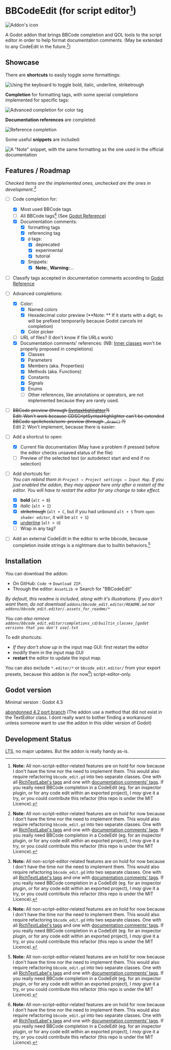 # BBCodeEdit (for script editor[^editor_only])

![Addon's icon](/icon.svg)

A Godot addon that brings BBCode completion and QOL tools to the script editor
in order to help format documentation comments.
(May be extended to any CodeEdit in the future.[^editor_only])


## Showcase

There are **shortcuts** to easily toggle some formattings:

![Using the keyboard to toggle bold, italic, underline, striketrough](/addons/bbcode_edit.editor/.assets_for_readme/shortcuts.gif)


**Completion** for formatting tags, with some special completions implemented for specific tags:

![Advanced completion for color tag](/addons/bbcode_edit.editor/.assets_for_readme/color_completion.gif)


**Documentation references** are completed:

![Reference completion](/addons/bbcode_edit.editor/.assets_for_readme/reference_completion.gif)


Some useful **snippets** are included:

![A "Note" snippet, with the same formatting as the one used in the official documentation](/addons/bbcode_edit.editor/.assets_for_readme/snippet.gif)


## Features / Roadmap

*Checked items are the implemented ones, unchecked are the ones in development.[^editor_only]*

- [ ] Code completion for:
  - [x] Most used BBCode tags
  - [ ] All BBCode tags[^editor_only] (See [Godot Reference](https://docs.godotengine.org/en/4.3/tutorials/ui/bbcode_in_richtextlabel.html#reference))
  - [x] Documentation comments:
    - [x] formatting tags
    - [x] referencing tag
    - [x] `@` tags:
      - [x] deprecated
      - [x] experimental
      - [x] tutorial
    - [x] Snippets:
      - [x] **Note:**, **Warning:**...
- [ ] Classify tags accepted in documentation comments according to [Godot Reference](https://docs.godotengine.org/en/4.3/tutorials/scripting/gdscript/gdscript_documentation_comments.html#bbcode-and-class-reference)
- [ ] Advanced completions:
  - [x] Color:
    - [x] Named colors
    - [x] Hexadecimal color preview (**Note: ** If it starts with a digit, `0x` will be prefixed temporarily because Godot cancels int completion)
    - [x] Color picker
  - [ ] URL of files? (I don't know if file URLs work)
  - [x] Documentation comments' references: (NB: [Inner classes](https://docs.godotengine.org/en/4.3/tutorials/scripting/gdscript/gdscript_basics.html#inner-classes) won't be properly proposed in completions)
    - [x] Classes
    - [x] Parameters
    - [x] Members (aka. Properties)
    - [x] Methods (aka. Functions)
    - [x] Constants
    - [x] Signals
    - [x] Enums
    - [ ] Other references, like annotations or operators, are not implemented because they are rarely used.
- [ ] ~~BBCode preview (through [SyntaxHighlighter](https://docs.godotengine.org/en/4.3/classes/class_syntaxhighlighter.html)?)~~\
      ~~Edit: Won't work because GDSCriptSyntaxHighlighter can't be extended\
      BBCode spellcheck/semi-preview (through `_draw()` ?)~~\
      Edit 2: Won't implement, because there is easier:
- [ ] Add a shortcut to open:
  - [x] Current file documentation (May have a problem if pressed before the editor checks unsaved status of the file)
  - [ ] Preview of the selected text (or autodetect start and end if no selection)
- [ ] Add shortcuts for:  
    *You can rebind them in `Project → Project settings → Input Map`. If you just enabled the addon, they may appear here only after a restart of the editor. You will have to restart the editor for any change to take effect.*
  - [x] **bold** (`alt + B`)
  - [x] *italic* (`alt + I`)
  - [x] ~~striketrough~~ (`alt + C`, but if you had unbound `alt + S` from `open shader editor`, it will be `alt + S`)
  - [x] <u>underline</u> (`alt + U`)
  - [ ] Wrap in any tag?
- [ ] Add an external CodeEdit in the editor to write bbcode, because completion inside strings is a nightmare due to builtin behaviors.[^editor_only]


## Installation

You can download the addon:
- On GitHub: `Code` → `Download ZIP`.
- Through the editor: `AssetLib` → Search for "BBCodeEdit"

*By default, this readme is included, along with it's illustrations. If you don't want them,
do not download `addons/bbcode_edit.editor/README.md` nor `addons/bbcode_edit.editor/.assets_for_readme/*`*

*You can also remove `addons/bbcode_edit.editor/completions_cd/builtin_classes_[godot versions that you don't use].txt`*

To edit shortcuts:
- *If they don't show up* in the input map GUI: first restart the editor
- modify them in the input map GUI
- **restart** the editor to update the input map.

You can also exclude `*.editor/*` or `bbcode_edit.editor/` from your export presets,
because this addon is (for now[^editor_only]) script-editor-only.


## Godot version

Minimal version : Godot 4.3

[abondonned 4.2 port branch](https://github.com/xorblo-doitus/BBCodeEdit/tree/4.2.2-port)
(The addon use a method that did not exist in the TextEditor class. I dont really
want to bother finding a workaround unless someone want to use the addon in this older version of Godot)


## Development Status

<abbr title="Long Term Support">LTS</abbr>, no major updates. But the addon is really handy as-is.

[^editor_only]: **Note:** All non-script-editor-related features are on hold for now
  because I don't have the time nor the need to implement them.
  This would also require refactoring `bbcode_edit.gd` into two separate classes.
  One with all [RichTextLabel's tags](https://docs.godotengine.org/en/4.3/tutorials/ui/bbcode_in_richtextlabel.html#reference)
  and one with [documentation comments' tags](https://docs.godotengine.org/en/4.3/tutorials/scripting/gdscript/gdscript_documentation_comments.html#bbcode-and-class-reference).
  If you really need BBCode completion in a CodeEdit (eg. for an inspector plugin, or for any code edit within an exported project),
  I *may* give it a try, or you could contribute this refactor (this repo is under the MIT Licence).
